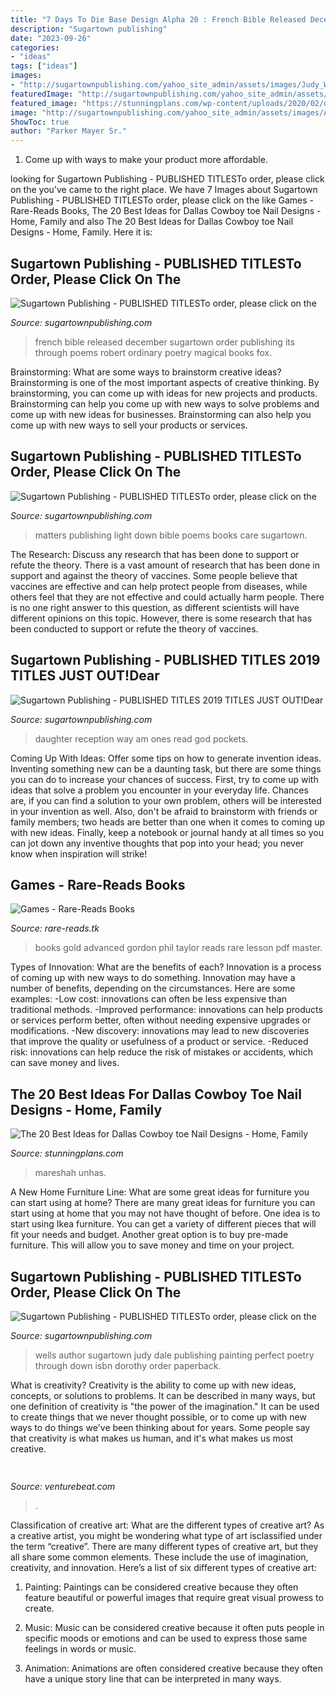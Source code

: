 ```yaml
---
title: "7 Days To Die Base Design Alpha 20 : French Bible Released December Sugartown Order Publishing Its Through Poems Robert Ordinary Poetry Magical Books Fox"
description: "Sugartown publishing"
date: "2023-09-26"
categories:
- "ideas"
tags: ["ideas"]
images:
- "http://sugartownpublishing.com/yahoo_site_admin/assets/images/Judy_Wells_cover_small.69114209_std.jpg"
featuredImage: "http://sugartownpublishing.com/yahoo_site_admin/assets/images/A_Stalwart_Bends_cover.232102443_std.jpg"
featured_image: "https://stunningplans.com/wp-content/uploads/2020/02/dallas-cowboy-toe-nail-designs-best-of-cowboys-nails-by-mareshah-of-dallas-cowboy-toe-nail-designs-scaled.jpg"
image: "http://sugartownpublishing.com/yahoo_site_admin/assets/images/A_Stalwart_Bends_cover.232102443_std.jpg"
ShowToc: true
author: "Parker Mayer Sr."
---
```



1. Come up with ways to make your product more affordable.

	

		
looking for Sugartown Publishing - PUBLISHED TITLESTo order, please click on the you've came to the right place. We have 7 Images about Sugartown Publishing - PUBLISHED TITLESTo order, please click on the like Games - Rare-Reads Books, The 20 Best Ideas for Dallas Cowboy toe Nail Designs - Home, Family and also The 20 Best Ideas for Dallas Cowboy toe Nail Designs - Home, Family. Here it is:
		
    
## Sugartown Publishing - PUBLISHED TITLESTo Order, Please Click On The

<img loading=lazy src="http://sugartownpublishing.com/yahoo_site_admin/assets/images/Final_cover_medium.18111856_std.jpg" onerror="this.onerror=null;this.src='https://tse3.mm.bing.net/th?id=OIP.a_D0Zv-aJplq5_2ja9Fr9AAAAA&amp;pid=15.1';" alt="Sugartown Publishing - PUBLISHED TITLESTo order, please click on the">

_Source: sugartownpublishing.com_

>french bible released december sugartown order publishing its through poems robert ordinary poetry magical books fox. 

	

Brainstorming: What are some ways to brainstorm creative ideas?
Brainstorming is one of the most important aspects of creative thinking. By brainstorming, you can come up with ideas for new projects and products. Brainstorming can help you come up with new ways to solve problems and come up with new ideas for businesses. Brainstorming can also help you come up with new ways to sell your products or services.

    
## Sugartown Publishing - PUBLISHED TITLESTo Order, Please Click On The

<img loading=lazy src="http://sugartownpublishing.com/yahoo_site_admin/assets/images/Family_Matters_front_cover_jpg_smaller.220160014_std.jpg" onerror="this.onerror=null;this.src='https://tse2.mm.bing.net/th?id=OIP.gg3iJCKN4wqd8uH9TIkw0gAAAA&amp;pid=15.1';" alt="Sugartown Publishing - PUBLISHED TITLESTo order, please click on the">

_Source: sugartownpublishing.com_

>matters publishing light down bible poems books care sugartown. 

	

The Research: Discuss any research that has been done to support or refute the theory.
There is a vast amount of research that has been done in support and against the theory of vaccines. Some people believe that vaccines are effective and can help protect people from diseases, while others feel that they are not effective and could actually harm people. There is no one right answer to this question, as different scientists will have different opinions on this topic. However, there is some research that has been conducted to support or refute the theory of vaccines.

    
## Sugartown Publishing - PUBLISHED TITLES 2019 TITLES JUST OUT!﻿Dear

<img loading=lazy src="http://sugartownpublishing.com/yahoo_site_admin/assets/images/A_Stalwart_Bends_cover.232102443_std.jpg" onerror="this.onerror=null;this.src='https://tse2.mm.bing.net/th?id=OIP.eyySOvQehYTcDj8Oi9xHWAAAAA&amp;pid=15.1';" alt="Sugartown Publishing - PUBLISHED TITLES 2019 TITLES JUST OUT!﻿Dear">

_Source: sugartownpublishing.com_

>daughter reception way am ones read god pockets. 

	

Coming Up With Ideas: Offer some tips on how to generate invention ideas.
Inventing something new can be a daunting task, but there are some things you can do to increase your chances of success. First, try to come up with ideas that solve a problem you encounter in your everyday life. Chances are, if you can find a solution to your own problem, others will be interested in your invention as well. Also, don't be afraid to brainstorm with friends or family members; two heads are better than one when it comes to coming up with new ideas. Finally, keep a notebook or journal handy at all times so you can jot down any inventive thoughts that pop into your head; you never know when inspiration will strike!

    
## Games - Rare-Reads Books

<img loading=lazy src="https://images-na.ssl-images-amazon.com/images/I/41HsCo58c3L._SX323_BO1,204,203,200_.jpg" onerror="this.onerror=null;this.src='https://tse1.mm.bing.net/th?id=OIP.obA2UeTtZ7GdamOJpLDQ5QAAAA&amp;pid=15.1';" alt="Games - Rare-Reads Books">

_Source: rare-reads.tk_

>books gold advanced gordon phil taylor reads rare lesson pdf master. 

	

Types of Innovation: What are the benefits of each?
Innovation is a process of coming up with new ways to do something. Innovation may have a number of benefits, depending on the circumstances. Here are some examples: 
-Low cost: innovations can often be less expensive than traditional methods.
-Improved performance: innovations can help products or services perform better, often without needing expensive upgrades or modifications.
-New discovery: innovations may lead to new discoveries that improve the quality or usefulness of a product or service.
-Reduced risk: innovations can help reduce the risk of mistakes or accidents, which can save money and lives.

    
## The 20 Best Ideas For Dallas Cowboy Toe Nail Designs - Home, Family

<img loading=lazy src="https://stunningplans.com/wp-content/uploads/2020/02/dallas-cowboy-toe-nail-designs-best-of-cowboys-nails-by-mareshah-of-dallas-cowboy-toe-nail-designs-scaled.jpg" onerror="this.onerror=null;this.src='https://tse2.mm.bing.net/th?id=OIP.hnO_LByT-r-hgoMb2j89uAHaFi&amp;pid=15.1';" alt="The 20 Best Ideas for Dallas Cowboy toe Nail Designs - Home, Family">

_Source: stunningplans.com_

>mareshah unhas. 

	

A New Home Furniture Line: What are some great ideas for furniture you can start using at home?
There are many great ideas for furniture you can start using at home that you may not have thought of before. One idea is to start using Ikea furniture. You can get a variety of different pieces that will fit your needs and budget. Another great option is to buy pre-made furniture. This will allow you to save money and time on your project.

    
## Sugartown Publishing - PUBLISHED TITLESTo Order, Please Click On The

<img loading=lazy src="http://sugartownpublishing.com/yahoo_site_admin/assets/images/Judy_Wells_cover_small.69114209_std.jpg" onerror="this.onerror=null;this.src='https://tse3.mm.bing.net/th?id=OIP.3x9oHpKm0IjCgu3QW313lgAAAA&amp;pid=15.1';" alt="Sugartown Publishing - PUBLISHED TITLESTo order, please click on the">

_Source: sugartownpublishing.com_

>wells author sugartown judy dale publishing painting perfect poetry through down isbn dorothy order paperback. 

	

What is creativity?
Creativity is the ability to come up with new ideas, concepts, or solutions to problems. It can be described in many ways, but one definition of creativity is "the power of the imagination." It can be used to create things that we never thought possible, or to come up with new ways to do things we've been thinking about for years. Some people say that creativity is what makes us human, and it's what makes us most creative.

    
## 

<img loading=lazy src="https://venturebeat.com/wp-content/uploads/2019/11/IMG_0627.jpeg" onerror="this.onerror=null;this.src='https://tse1.mm.bing.net/th?id=OIP.79piEcuSsqVz_UQn6SRnkwHaEV&amp;pid=15.1';" alt="">

_Source: venturebeat.com_

>. 

	

Classification of creative art: What are the different types of creative art?
As a creative artist, you might be wondering what type of art isclassified under the term “creative”. There are many different types of creative art, but they all share some common elements. These include the use of imagination, creativity, and innovation. Here’s a list of six different types of creative art:
1. Painting: Paintings can be considered creative because they often feature beautiful or powerful images that require great visual prowess to create.

2. Music: Music can be considered creative because it often puts people in specific moods or emotions and can be used to express those same feelings in words or music.

3. Animation: Animations are often considered creative because they often have a unique story line that can be interpreted in many ways.


